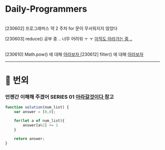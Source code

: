 # Daily-Programmers
<br />
[230602] 프로그래머스 약 2 주차 for 문이 무서워지지 않았다

<br />

[230603] reduce() 공부 중 .. 너무 어려워 ㅜ ㅜ <a href='https://velog.io/@minngaeng/%EC%BD%94%ED%85%8C'>아직도 아라가는 중 ..</a>

<br /> 
[230610] Math.pow() 에 대해 <a href='https://velog.io/@minngaeng/%EC%BD%94%ED%85%8C'> 아라보자 </a>
[230612] filter() 에 대해 <a href='https://velog.io/@minngaeng/230612-%EC%BD%94%EB%B0%95%EA%B1%B8'> 아라보자 </a>
<hr>






# 🫵 번외
### 언젠간 이해해 주겠어 SERIES 01 <a href='https://velog.io/@minngaeng/230612-%EC%BD%94%EB%B0%95%EA%B1%B8'> 아라갈것이다 </a> 참고
```javascript
function solution(num_list) {
    var answer = [0,0];

    for(let a of num_list){
        answer[a%2] += 1
    }

    return answer;
}
``` 
